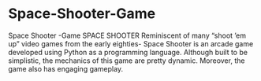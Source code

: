 # Space-Shooter-Game
Space Shooter -Game SPACE SHOOTER Reminiscent of many “shoot ’em up” video games from the early eighties- Space Shooter is an arcade game developed using Python as a programming language. Although built to be simplistic, the mechanics of this game are pretty dynamic. Moreover, the game also has engaging gameplay.
